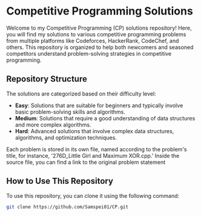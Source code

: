 # Competitive Programming Solutions

Welcome to my Competitive Programming (CP) solutions repository! Here, you will find my solutions to various competitive programming problems from multiple platforms like Codeforces, HackerRank, CodeChef, and others. This repository is organized to help both newcomers and seasoned competitors understand problem-solving strategies in competitive programming.

## Repository Structure

The solutions are categorized based on their difficulty level:
- **Easy**: Solutions that are suitable for beginners and typically involve basic problem-solving skills and algorithms.
- **Medium**: Solutions that require a good understanding of data structures and more complex algorithms.
- **Hard**: Advanced solutions that involve complex data structures, algorithms, and optimization techniques.

Each problem is stored in its own file, named according to the problem's title, for instance, '276D_Little Girl and Maximum XOR.cpp.' Inside the source file, you can find a link to the original problem statement
## How to Use This Repository

To use this repository, you can clone it using the following command:

```bash
git clone https://github.com/Samspei01/CP.git
